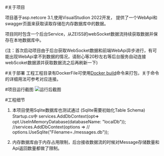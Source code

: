 #关于项目

项目基于asp.netcore 3.1,使用VisualStudion 2022开发， 提供了一个WebApi和swagger页面来获取读取存储在内存数据库中的数据。 

项目同时包含一个后台Service，从ZEISS的webSocket数据流持续获取数据并保存在本地数据库中。 

(注：首次启动项目由于后台获取WebSocket数据和前端WebApi异步进行，有可能出现WebApi拿不到数据的情况，请耐心等20秒左右等后台服务自动连接webScoket数据源并获取数据流之后再刷新一下)

#关于部署
工程工程目录有DockerFile可使用[Docker build](https://docs.docker.com/engine/reference/commandline/build/)命令来打包，关于命令的详细用法可参考对应连接。

#项目运行截图
 ![运行后截图](https://i.postimg.cc/kGh4vv3t/zeiss.jpg)

#工程细节
1. 本项目使用Sqlite数据库也测试通过
(Sqlite需要初始化Table Schema)
Startup.cs中
             services.AddDbContext<MachineLogMemoryDbContext>(opt=> opt.UseInMemoryDatabase(databaseName: "localDb"));
            //services.AddDbContext<MachineLogMemoryDbContext>(options =>
            //    options.UseSqlite("Filename=./messages.db"));

2. 内存数据库由于内存占用限制，后台接收数据流的时候对Message存储数量和Api返回数量都做了限制。
